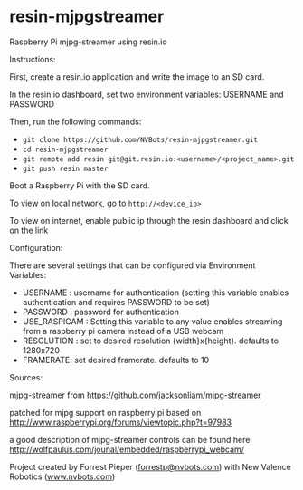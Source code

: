 # resin-mjpgstreamer
Raspberry Pi mjpg-streamer using resin.io


Instructions:

First, create a resin.io application and write the image to an SD card.

In the resin.io dashboard, set two environment variables: USERNAME and PASSWORD

Then, run the following commands:

- `git clone https://github.com/NVBots/resin-mjpgstreamer.git`
- `cd resin-mjpgstreamer`
- `git remote add resin git@git.resin.io:<username>/<project_name>.git`
- `git push resin master`

Boot a Raspberry Pi with the SD card.

To view on local network, go to `http://<device_ip>`

To view on internet, enable public ip through the resin dashboard and click on the link

Configuration:

There are several settings that can be configured via Environment Variables:
* USERNAME : username for authentication (setting this variable enables authentication and requires PASSWORD to be set)
* PASSWORD : password for authentication
* USE_RASPICAM : Setting this variable to any value enables streaming from a raspberry pi camera instead of a USB webcam
* RESOLUTION : set to desired resolution {width}x{height}. defaults to 1280x720
* FRAMERATE: set desired framerate. defaults to 10

Sources:

mjpg-streamer from https://github.com/jacksonliam/mjpg-streamer

patched for mjpg support on raspberry pi based on http://www.raspberrypi.org/forums/viewtopic.php?t=97983

a good description of mjpg-streamer controls can be found here http://wolfpaulus.com/jounal/embedded/raspberrypi_webcam/

Project created by Forrest Pieper (forrestp@nvbots.com) with New Valence Robotics (www.nvbots.com)
